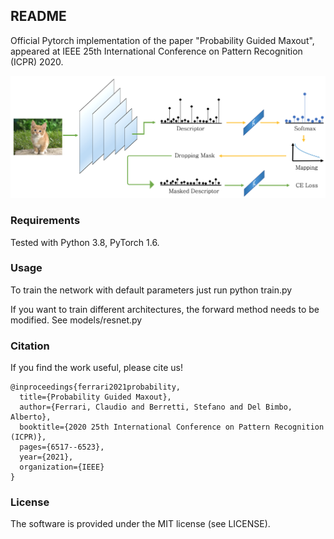 ## README

Official Pytorch implementation of the paper "Probability Guided Maxout", appeared at IEEE 25th International Conference on Pattern Recognition (ICPR) 2020.

![alt text](https://github.com/clferrari/probability-guided-maxout/blob/master/conf/method.png)

### Requirements

Tested with Python 3.8, PyTorch 1.6.

### Usage

To train the network with default parameters just run python train.py

If you want to train different architectures, the forward method needs to be modified. See models/resnet.py


### Citation

If you find the work useful, please cite us!

```
@inproceedings{ferrari2021probability,
  title={Probability Guided Maxout},
  author={Ferrari, Claudio and Berretti, Stefano and Del Bimbo, Alberto},
  booktitle={2020 25th International Conference on Pattern Recognition (ICPR)},
  pages={6517--6523},
  year={2021},
  organization={IEEE}
}

```

### License

The software is provided under the MIT license (see LICENSE).


